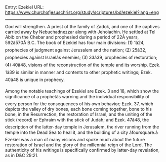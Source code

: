 Entry: Ezekiel
URL: https://www.churchofjesuschrist.org/study/scriptures/bd/ezekiel?lang=eng

---

God will strengthen. A priest of the family of Zadok, and one of the captives carried away by Nebuchadnezzar along with Jehoiachin. He settled at Tel Abib on the Chebar and prophesied during a period of 22Â years, 592â570Â B.C. The book of Ezekiel has four main divisions: (1) 1â24, prophecies of judgment against Jerusalem and the nation; (2) 25â32, prophecies against Israelâs enemies; (3) 33â39, prophecies of restoration; (4) 40â48, visions of the reconstruction of the temple and its worship. Ezek. 1â39 is similar in manner and contents to other prophetic writings; Ezek. 40â48 is unique in prophecy.

Among the notable teachings of Ezekiel are Ezek. 3 and 18, which show the significance of a prophetâs warning and the individual responsibility of every person for the consequences of his own behavior; Ezek. 37, which depicts the valley of dry bones, each bone coming together, bone to his bone, in the Resurrection, the restoration of Israel, and the uniting of the stick (record) or Ephraim with the stick of Judah; and Ezek. 47â48, the description of the latter-day temple in Jerusalem, the river running from the temple into the Dead Sea to heal it, and the building of a city âfoursquare.â Ezekiel was a man of many visions and spoke much about the future restoration of Israel and the glory of the millennial reign of the Lord. The authenticity of his writings is specifically confirmed by latter-day revelation, as in D&C 29:21.
